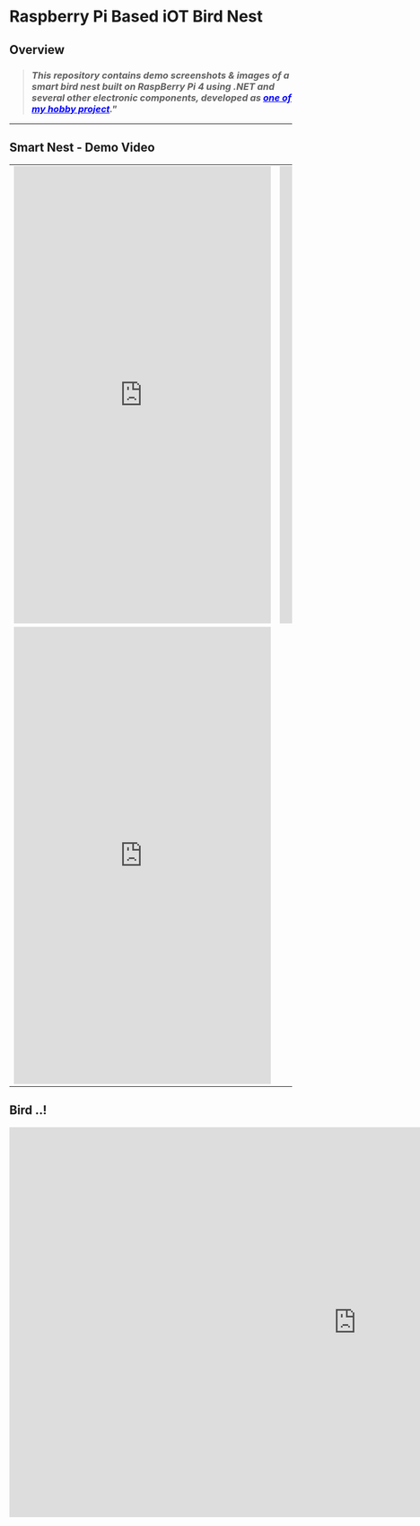 # Raspberry Pi Based iOT Bird Nest

## Overview
> ### _This repository contains demo screenshots & images of a smart bird nest built on RaspBerry Pi 4 using .NET and several other electronic components, developed as <font color="blue"><u>one of my hobby project</u></font>."_

<hr/>

## Smart Nest - Demo Video
<table>
  <tr>
    <td>
     <iframe width="458" height="815" src="https://www.youtube.com/embed/Ix4U5UgCtrs" title="iOT Demo" frameborder="0" allow="accelerometer; autoplay; clipboard-write; encrypted-media; gyroscope; picture-in-picture; web-share" referrerpolicy="strict-origin-when-cross-origin" allowfullscreen></iframe>
    </td>
    <td>
      <iframe width="458" height="815" src="https://www.youtube.com/embed/ppIQEReU6Ds" title="3" frameborder="0" allow="accelerometer; autoplay; clipboard-write; encrypted-media; gyroscope; picture-in-picture; web-share" referrerpolicy="strict-origin-when-cross-origin" allowfullscreen></iframe>
    </td>
    <td>
      <iframe width="458" height="815" src="https://www.youtube.com/embed/FvEIrqS9ZBI" title="MotionDetection" frameborder="0" allow="accelerometer; autoplay; clipboard-write; encrypted-media; gyroscope; picture-in-picture; web-share" referrerpolicy="strict-origin-when-cross-origin" allowfullscreen></iframe>
    </td>
  </tr>
  <td>
   <iframe width="458" height="815" src="https://www.youtube.com/embed/HP6PGgSumwA" title="2" frameborder="0" allow="accelerometer; autoplay; clipboard-write; encrypted-media; gyroscope; picture-in-picture; web-share" referrerpolicy="strict-origin-when-cross-origin" allowfullscreen></iframe>
    </td>
  </tr>
</table>

## Bird ..!

<iframe width="1236" height="695" src="https://www.youtube.com/embed/q41VcPXi6RA" title="birdee" frameborder="0" allow="accelerometer; autoplay; clipboard-write; encrypted-media; gyroscope; picture-in-picture; web-share" referrerpolicy="strict-origin-when-cross-origin" allowfullscreen></iframe>
